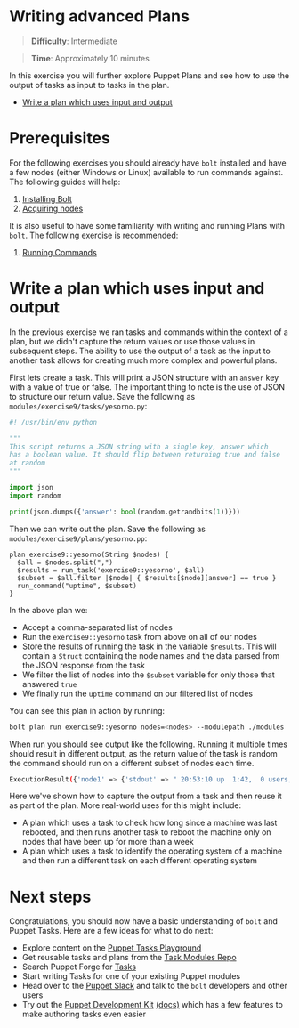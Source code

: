 # Writing advanced Plans

> **Difficulty**: Intermediate

> **Time**: Approximately 10 minutes

In this exercise you will further explore Puppet Plans and see how to use the output of tasks as input to tasks in the plan.

- [Write a plan which uses input and output](#write-a-plan-which-uses-input-and-output)

# Prerequisites

For the following exercises you should already have `bolt` installed and have a few nodes (either Windows or Linux) available to run commands against. The following guides will help:

1. [Installing Bolt](../1-installing-bolt)
1. [Acquiring nodes](../2-acquiring-nodes)

It is also useful to have some familiarity with writing and running Plans with `bolt`. The following exercise is recommended:

1. [Running Commands](../7-writing-plans)

# Write a plan which uses input and output

In the previous exercise we ran tasks and commands within the context of a plan, but we didn't capture the return values or use those values in subsequent steps. The ability to use the output of a task as the input to another task allows for creating much more complex and powerful plans.

First lets create a task. This will print a JSON structure with an `answer` key with a value of true or false. The important thing to note is the use of JSON to structure our return value. Save the following as `modules/exercise9/tasks/yesorno.py`:

```python
#! /usr/bin/env python

"""
This script returns a JSON string with a single key, answer which
has a boolean value. It should flip between returning true and false
at random
"""

import json
import random

print(json.dumps({'answer': bool(random.getrandbits(1))}))
```

Then we can write out the plan. Save the following as `modules/exercise9/plans/yesorno.pp`:

```puppet
plan exercise9::yesorno(String $nodes) {
  $all = $nodes.split(",")
  $results = run_task('exercise9::yesorno', $all)
  $subset = $all.filter |$node| { $results[$node][answer] == true }
  run_command("uptime", $subset)
}
```

In the above plan we:

* Accept a comma-separated list of nodes
* Run the `exercise9::yesorno` task from above on all of our nodes
* Store the results of running the task in the variable `$results`. This will contain a `Struct` containing the node names and the data parsed from the JSON response from the task
* We filter the list of nodes into the `$subset` variable for only those that answered `true`
* We finally run the `uptime` command on our filtered list of nodes

You can see this plan in action by running:

```bash
bolt plan run exercise9::yesorno nodes=<nodes> --modulepath ./modules
```

When run you should see output like the following. Running it multiple times should result in different output, as the return value of the task is random the command should run on a different subset of nodes each time.

```bash
ExecutionResult({'node1' => {'stdout' => " 20:53:10 up  1:42,  0 users,  load average: 0.60, 0.42, 0.21\n", 'stderr' => '', 'exit_code' => 0}, 'node2' => {'stdout' => " 20:53:10 up  1:42,  0 users,  load average: 0.60, 0.42, 0.21\n", 'stderr' => '', 'exit_code' => 0}})
```

Here we've shown how to capture the output from a task and then reuse it as part of the plan. More real-world uses for this might include:

* A plan which uses a task to check how long since a machine was last rebooted, and then runs another task to reboot the machine only on nodes that have been up for more than a week
* A plan which uses a task to identify the operating system of a machine and then run a different task on each different operating system

# Next steps

Congratulations, you should now have a basic understanding of `bolt` and Puppet Tasks. Here are a few ideas for what to do next:

* Explore content on the [Puppet Tasks Playground](https://github.com/puppetlabs/tasks-playground)
* Get reusable tasks and plans from the [Task Modules Repo](https://github.com/puppetlabs/task-modules)
* Search Puppet Forge for [Tasks](https://forge.puppet.com/modules?with_tasks=yes)
* Start writing Tasks for one of your existing Puppet modules
* Head over to the [Puppet Slack](https://slack.puppet.com/) and talk to the `bolt` developers and other users
* Try out the [Puppet Development Kit](https://puppet.com/download-puppet-development-kit) [(docs)](https://docs.puppet.com/pdk/latest/index.html) which has a few features to make authoring tasks even easier
